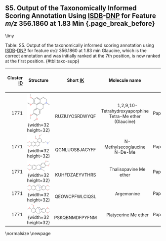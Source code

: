 ## S5. Output of the Taxonomically Informed Scoring Annotation Using [ISDB](#isdb)-[DNP](#dnp) for Feature *m/z* 356.1860 at 1.83 Min {.page_break_before}

\tiny

Table: S5. Output of the taxonomically informed scoring annotation using [ISDB](#isdb)-[DNP](#dnp) for feature *m/z* 356.1860 at 1.83 min
Glaucine, which is the correct annotation and was initially ranked at the 7th position, is now ranked at the first position. {#tbl:taxo-supp}

|Cluster [ID](#id) | Structure | Short [IK](#ik) | Molecule name | Family | Genus | Species | Family Score | Genus Score | Species Score | Max Taxo Score | Spectral Score | ㅤ Normalized Spectral Score | Combined Spectral + Taxo Score | Rank Initial |  Rank Final |
|-:|:-:|:----:|:----:|:---:|:--:|:--:|-:|-:|-:|-:|-:|-:|-:|-:|-:|
|1771|       ![](images/RUZIUYOSRDWYQF.svg){width=32 height=32}       |ㅤ RUZIUYOSRDWYQF|ㅤ 1,2,9,10-Tetrahydroxyaporphine Tetra-Me ether (Glaucine)|Papaveraceae|*Glaucium*|-|0.81|1.62|0.00|1.62|0.43|0.36|1.98|7|1|
|1771|![](images/QGNLUOSBJAGYFF.svg){width=32 height=32}|ㅤ QGNLUOSBJAGYFF|ㅤ N-Methylsecoglaucine N-De-Me|Papaveraceae|*Corydalis*|*Corydalis yanhusuo*|0.81|0.00|0.00|0.81|0.49|0.46|1.27|3|2|
|1771|![](images/KUHFDZAEYVTHRS.svg){width=32 height=32}|ㅤ KUHFDZAEYVTHRS|ㅤ Thalisopavine Me ether|Papaveraceae|*Papaver*|*Papaver radicatum*|0.81|0.00|0.00|0.81|0.46|0.40|1.21|4|3|
|1771|![](images/QEOWCPFWLCIQSL.svg){width=32 height=32}|ㅤ QEOWCPFWLCIQSL|ㅤ Argemonine|Papaveraceae|*Argemone*|*Argemone gracilenta*|0.81|0.00|0.00|0.81|0.44|0.37|1.18|6|4|
|1771|![](images/PSKQBNMDFPYFNM.svg){width=32 height=32}|ㅤ PSKQBNMDFPYFNM|ㅤ Platycerine Me ether|Papaveraceae|*Argemone*|*Argemone platyceras*|0.81|0.00|0.00|0.81|0.43|0.35|1.17|8|5|

\normalsize
\newpage